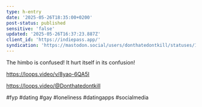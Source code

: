 ```yaml
---
type: h-entry
date: '2025-05-26T18:35:00+0200'
post-status: published
sensitive: 'false'
updated: '2025-05-26T16:37:23.887Z'
client_id: 'https://indiepass.app/'
syndication: 'https://mastodon.social/users/donthatedontkill/statuses/114575109656820298'
---
```

The himbo is confused! It hurt itself in its confusion! 

https://loops.video/v/8yao-6QA5I

https://loops.video/@Donthatedontkill

#fyp #dating #gay #loneliness #datingapps #socialmedia
